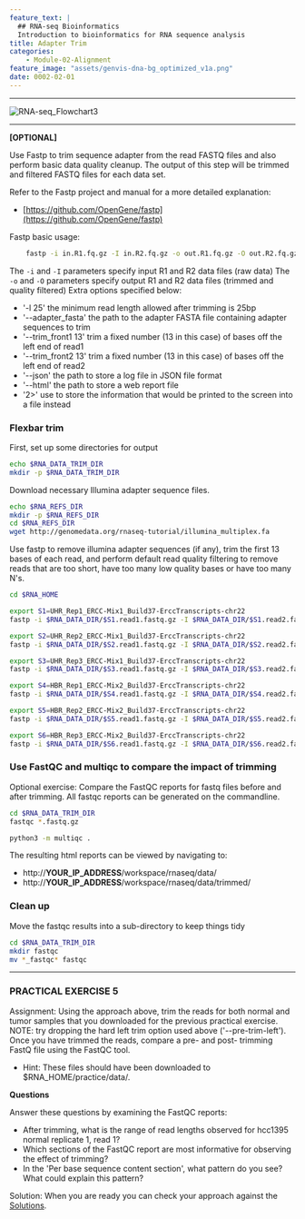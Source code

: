 ```yaml
---
feature_text: |
  ## RNA-seq Bioinformatics
  Introduction to bioinformatics for RNA sequence analysis
title: Adapter Trim
categories:
    - Module-02-Alignment
feature_image: "assets/genvis-dna-bg_optimized_v1a.png"
date: 0002-02-01
---
```


***

![RNA-seq_Flowchart3](/assets/module_2/RNA-seq_Flowchart3.png)

***

**[OPTIONAL]**

Use Fastp to trim sequence adapter from the read FASTQ files and also perform basic data quality cleanup. The output of this step will be trimmed and filtered FASTQ files for each data set.

Refer to the Fastp project and manual for a more detailed explanation:

* [https://github.com/OpenGene/fastp](https://github.com/OpenGene/fastp)

Fastp basic usage:
```bash
    fastp -i in.R1.fq.gz -I in.R2.fq.gz -o out.R1.fq.gz -O out.R2.fq.gz
```
The `-i` and `-I` parameters specify input R1 and R2 data files (raw data)
The `-o` and `-O` parameters specify output R1 and R2 data files (trimmed and quality filtered) 
Extra options specified below:

* '-l 25' the minimum read length allowed after trimming is 25bp
* '--adapter_fasta' the path to the adapter FASTA file containing adapter sequences to trim
* '--trim_front1 13' trim a fixed number (13 in this case) of bases off the left end of read1
* '--trim_front2 13' trim a fixed number (13 in this case) of bases off the left end of read2
* '--json' the path to store a log file in JSON file format 
* '--html' the path to store a web report file
* '2>' use to store the information that would be printed to the screen into a file instead

### Flexbar trim
First, set up some directories for output

```bash
echo $RNA_DATA_TRIM_DIR
mkdir -p $RNA_DATA_TRIM_DIR

```

Download necessary Illumina adapter sequence files.

```bash
echo $RNA_REFS_DIR
mkdir -p $RNA_REFS_DIR
cd $RNA_REFS_DIR
wget http://genomedata.org/rnaseq-tutorial/illumina_multiplex.fa

```

Use fastp to remove illumina adapter sequences (if any), trim the first 13 bases of each read, and perform default read quality filtering to remove reads that are too short, have too many low quality bases or have too many N's.

```bash
cd $RNA_HOME

export S1=UHR_Rep1_ERCC-Mix1_Build37-ErccTranscripts-chr22
fastp -i $RNA_DATA_DIR/$S1.read1.fastq.gz -I $RNA_DATA_DIR/$S1.read2.fastq.gz -o $RNA_DATA_TRIM_DIR/$S1.read1.fastq.gz -O $RNA_DATA_TRIM_DIR/$S1.read2.fastq.gz -l 25 --adapter_fasta $RNA_REFS_DIR/illumina_multiplex.fa --trim_front1 13 --trim_front2 13 --json $RNA_DATA_TRIM_DIR/$S1.fastp.json --html $RNA_DATA_TRIM_DIR/$S1.fastp.html 2>$RNA_DATA_TRIM_DIR/$S1.fastp.log

export S2=UHR_Rep2_ERCC-Mix1_Build37-ErccTranscripts-chr22
fastp -i $RNA_DATA_DIR/$S2.read1.fastq.gz -I $RNA_DATA_DIR/$S2.read2.fastq.gz -o $RNA_DATA_TRIM_DIR/$S2.read1.fastq.gz -O $RNA_DATA_TRIM_DIR/$S2.read2.fastq.gz -l 25 --adapter_fasta $RNA_REFS_DIR/illumina_multiplex.fa --trim_front1 13 --trim_front2 13 --json $RNA_DATA_TRIM_DIR/$S2.fastp.json --html $RNA_DATA_TRIM_DIR/$S2.fastp.html 2>$RNA_DATA_TRIM_DIR/$S2.fastp.log

export S3=UHR_Rep3_ERCC-Mix1_Build37-ErccTranscripts-chr22
fastp -i $RNA_DATA_DIR/$S3.read1.fastq.gz -I $RNA_DATA_DIR/$S3.read2.fastq.gz -o $RNA_DATA_TRIM_DIR/$S3.read1.fastq.gz -O $RNA_DATA_TRIM_DIR/$S3.read2.fastq.gz -l 25 --adapter_fasta $RNA_REFS_DIR/illumina_multiplex.fa --trim_front1 13 --trim_front2 13 --json $RNA_DATA_TRIM_DIR/$S3.fastp.json --html $RNA_DATA_TRIM_DIR/$S3.fastp.html 2>$RNA_DATA_TRIM_DIR/$S3.fastp.log

export S4=HBR_Rep1_ERCC-Mix2_Build37-ErccTranscripts-chr22
fastp -i $RNA_DATA_DIR/$S4.read1.fastq.gz -I $RNA_DATA_DIR/$S4.read2.fastq.gz -o $RNA_DATA_TRIM_DIR/$S4.read1.fastq.gz -O $RNA_DATA_TRIM_DIR/$S4.read2.fastq.gz -l 25 --adapter_fasta $RNA_REFS_DIR/illumina_multiplex.fa --trim_front1 13 --trim_front2 13 --json $RNA_DATA_TRIM_DIR/$S4.fastp.json --html $RNA_DATA_TRIM_DIR/$S4.fastp.html 2>$RNA_DATA_TRIM_DIR/$S4.fastp.log

export S5=HBR_Rep2_ERCC-Mix2_Build37-ErccTranscripts-chr22
fastp -i $RNA_DATA_DIR/$S5.read1.fastq.gz -I $RNA_DATA_DIR/$S5.read2.fastq.gz -o $RNA_DATA_TRIM_DIR/$S5.read1.fastq.gz -O $RNA_DATA_TRIM_DIR/$S5.read2.fastq.gz -l 25 --adapter_fasta $RNA_REFS_DIR/illumina_multiplex.fa --trim_front1 13 --trim_front2 13 --json $RNA_DATA_TRIM_DIR/$S5.fastp.json --html $RNA_DATA_TRIM_DIR/$S5.fastp.html 2>$RNA_DATA_TRIM_DIR/$S5.fastp.log

export S6=HBR_Rep3_ERCC-Mix2_Build37-ErccTranscripts-chr22
fastp -i $RNA_DATA_DIR/$S6.read1.fastq.gz -I $RNA_DATA_DIR/$S6.read2.fastq.gz -o $RNA_DATA_TRIM_DIR/$S6.read1.fastq.gz -O $RNA_DATA_TRIM_DIR/$S6.read2.fastq.gz -l 25 --adapter_fasta $RNA_REFS_DIR/illumina_multiplex.fa --trim_front1 13 --trim_front2 13 --json $RNA_DATA_TRIM_DIR/$S6.fastp.json --html $RNA_DATA_TRIM_DIR/$S6.fastp.html 2>$RNA_DATA_TRIM_DIR/$S6.fastp.log

```

### Use FastQC and multiqc to compare the impact of trimming

Optional exercise: Compare the FastQC reports for fastq files before and after trimming. All fastqc reports can be generated on the commandline.

```bash
cd $RNA_DATA_TRIM_DIR
fastqc *.fastq.gz

python3 -m multiqc .

```

The resulting html reports can be viewed by navigating to:

* http://**YOUR_IP_ADDRESS**/workspace/rnaseq/data/
* http://**YOUR_IP_ADDRESS**/workspace/rnaseq/data/trimmed/

### Clean up

Move the fastqc results into a sub-directory to keep things tidy

```bash
cd $RNA_DATA_TRIM_DIR
mkdir fastqc
mv *_fastqc* fastqc

```

***

### PRACTICAL EXERCISE 5
Assignment: Using the approach above, trim the reads for both normal and tumor samples that you downloaded for the previous practical exercise. NOTE: try dropping the hard left trim option used above ('--pre-trim-left'). Once you have trimmed the reads, compare a pre- and post- trimming FastQ file using the FastQC tool.

* Hint: These files should have been downloaded to $RNA_HOME/practice/data/.

**Questions**

Answer these questions by examining the FastQC reports:

* After trimming, what is the range of read lengths observed for hcc1395 normal replicate 1, read 1?
* Which sections of the FastQC report are most informative for observing the effect of trimming?
* In the 'Per base sequence content section', what pattern do you see? What could explain this pattern?

Solution: When you are ready you can check your approach against the [Solutions](/module-09-appendix/0009/05/01/Practical_Exercise_Solutions/#practical-exercise-5---trim).
